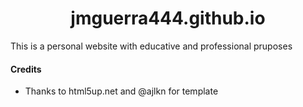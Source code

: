 <center>
<h1> jmguerra444.github.io </h1>
</center>

This is a personal website with educative and professional pruposes

#### Credits

* Thanks to html5up.net and @ajlkn for template
